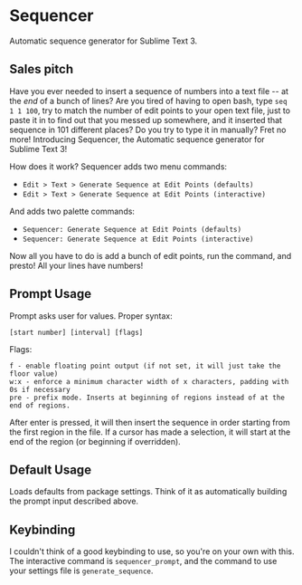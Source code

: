 Sequencer
=========
Automatic sequence generator for Sublime Text 3.

## Sales pitch
Have you ever needed to insert a sequence of numbers into a text file -- at the *end* of a bunch of lines? Are you tired of having to open bash, type `seq 1 1 100`, try to match the number of edit points to your open text file, just to paste it in to find out that you messed up somewhere, and it inserted that sequence in 101 different places? Do you try to type it in manually? Fret no more! Introducing Sequencer, the Automatic sequence generator for Sublime Text 3! 

How does it work? Sequencer adds two menu commands:

- `Edit > Text > Generate Sequence at Edit Points (defaults)`
- `Edit > Text > Generate Sequence at Edit Points (interactive)`  
    
And adds two palette commands: 

-  `Sequencer: Generate Sequence at Edit Points (defaults)`
-  `Sequencer: Generate Sequence at Edit Points (interactive)` 

Now all you have to do is add a bunch of edit points, run the command, and presto! All your lines have numbers!

## Prompt Usage
Prompt asks user for values. Proper syntax:

    [start number] [interval] [flags]

Flags:

    f - enable floating point output (if not set, it will just take the floor value)
    w:x - enforce a minimum character width of x characters, padding with 0s if necessary
    pre - prefix mode. Inserts at beginning of regions instead of at the end of regions.

After enter is pressed, it will then insert the sequence in order starting from the first region in the file. If a cursor has made a selection, it will start at the end of the region (or beginning if overridden).

## Default Usage
Loads defaults from package settings. Think of it as automatically building the prompt input described above.

## Keybinding
I couldn't think of a good keybinding to use, so you're on your own with this. The interactive command is `sequencer_prompt`, and the command to use your settings file is `generate_sequence`.

